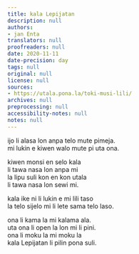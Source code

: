 ```yaml
---
title: kala Lepijatan
description: null
authors:
- jan Enta
translators: null
proofreaders: null
date: 2020-11-11
date-precision: day
tags: null
original: null
license: null
sources:
- https://utala.pona.la/toki-musi-lili/
archives: null
preprocessing: null
accessibility-notes: null
notes: null
---
```


ijo li alasa lon anpa telo mute pimeja.  
mi lukin e kiwen walo mute pi uta ona.

kiwen monsi en selo kala  
li tawa nasa lon anpa mi  
la lipu suli kon en kon utala  
li tawa nasa lon sewi mi.

kala ike ni li lukin e mi lili taso  
la telo sijelo mi li lete sama telo laso.

ona li kama la mi kalama ala.  
uta ona li open la lon mi li pini.  
ona li moku la mi moku la  
kala Lepijatan li pilin pona suli.